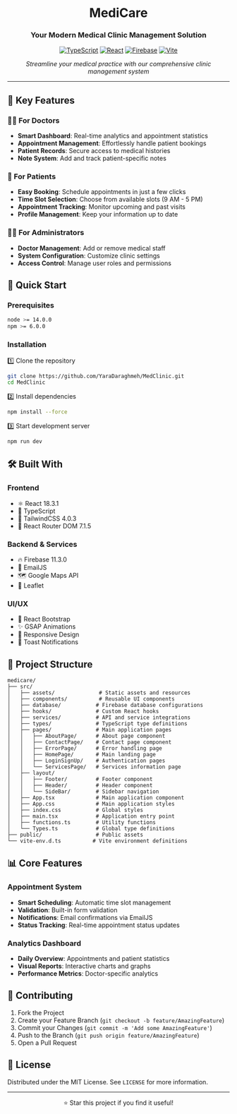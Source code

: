 <div align="center">

#  MediCare

### Your Modern Medical Clinic Management Solution

[![TypeScript](https://img.shields.io/badge/TypeScript-007ACC?style=for-the-badge&logo=typescript&logoColor=white)](https://www.typescriptlang.org/)
[![React](https://img.shields.io/badge/React-20232A?style=for-the-badge&logo=react&logoColor=61DAFB)](https://reactjs.org/)
[![Firebase](https://img.shields.io/badge/Firebase-039BE5?style=for-the-badge&logo=Firebase&logoColor=white)](https://firebase.google.com/)
[![Vite](https://img.shields.io/badge/vite-%23646CFF.svg?style=for-the-badge&logo=vite&logoColor=white)](https://vitejs.dev/)

*Streamline your medical practice with our comprehensive clinic management system* 


</div>

---

## 🌟 Key Features

### 👨‍⚕️ For Doctors
- **Smart Dashboard**: Real-time analytics and appointment statistics
- **Appointment Management**: Effortlessly handle patient bookings
- **Patient Records**: Secure access to medical histories
- **Note System**: Add and track patient-specific notes

### 👥 For Patients
- **Easy Booking**: Schedule appointments in just a few clicks
- **Time Slot Selection**: Choose from available slots (9 AM - 5 PM)
- **Appointment Tracking**: Monitor upcoming and past visits
- **Profile Management**: Keep your information up to date

### 👨‍💼 For Administrators
- **Doctor Management**: Add or remove medical staff
- **System Configuration**: Customize clinic settings
- **Access Control**: Manage user roles and permissions

## 🚀 Quick Start

### Prerequisites

```bash
node >= 14.0.0
npm >= 6.0.0
```

### Installation

1️⃣ Clone the repository
```bash
git clone https://github.com/YaraDaraghmeh/MedClinic.git
cd MedClinic
```

2️⃣ Install dependencies
```bash
npm install --force
```

3️⃣ Start development server
```bash
npm run dev
```

## 🛠️ Built With

### Frontend
- ⚛️ React 18.3.1
- 📘 TypeScript
- 🎨 TailwindCSS 4.0.3
- 🔄 React Router DOM 7.1.5

### Backend & Services
- 🔥 Firebase 11.3.0
- 📧 EmailJS
- 🗺️ Google Maps API
- 🍃 Leaflet

### UI/UX
- 🎨 React Bootstrap
- ✨ GSAP Animations
- 📱 Responsive Design
- 🔔 Toast Notifications

## 📁 Project Structure

```
medicare/
├── src/
│   ├── assets/              # Static assets and resources
│   ├── components/          # Reusable UI components
│   ├── database/           # Firebase database configurations
│   ├── hooks/              # Custom React hooks
│   ├── services/           # API and service integrations
│   ├── types/              # TypeScript type definitions
│   ├── pages/              # Main application pages
│   │   ├── AboutPage/      # About page component
│   │   ├── ContactPage/    # Contact page component
│   │   ├── ErrorPage/      # Error handling page
│   │   ├── HomePage/       # Main landing page
│   │   ├── LoginSignUp/    # Authentication pages
│   │   └── ServicesPage/   # Services information page
│   ├── layout/
│   │   ├── Footer/         # Footer component
│   │   ├── Header/         # Header component
│   │   └── SideBar/        # Sidebar navigation
│   ├── App.tsx             # Main application component
│   ├── App.css             # Main application styles
│   ├── index.css           # Global styles
│   ├── main.tsx            # Application entry point
│   ├── functions.ts        # Utility functions
│   └── Types.ts            # Global type definitions
├── public/                 # Public assets
└── vite-env.d.ts          # Vite environment definitions
```
## 📊 Core Features

### Appointment System
- **Smart Scheduling**: Automatic time slot management
- **Validation**: Built-in form validation
- **Notifications**: Email confirmations via EmailJS
- **Status Tracking**: Real-time appointment status updates

### Analytics Dashboard
- **Daily Overview**: Appointments and patient statistics
- **Visual Reports**: Interactive charts and graphs
- **Performance Metrics**: Doctor-specific analytics

## 🤝 Contributing

1. Fork the Project
2. Create your Feature Branch (`git checkout -b feature/AmazingFeature`)
3. Commit your Changes (`git commit -m 'Add some AmazingFeature'`)
4. Push to the Branch (`git push origin feature/AmazingFeature`)
5. Open a Pull Request

## 📝 License

Distributed under the MIT License. See `LICENSE` for more information.

---

<div align="center">

⭐️ Star this project if you find it useful!

</div>
